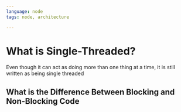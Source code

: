 ```yaml
---
language: node
tags: node, architecture

---
```







# What is Single-Threaded?

Even though it can act as doing more than one thing at a time, it is still written as being single threaded

## What is the Difference Between Blocking and Non-Blocking Code

